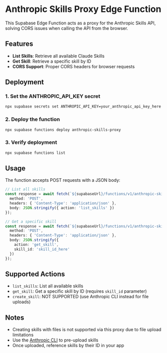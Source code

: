 # Anthropic Skills Proxy Edge Function

This Supabase Edge Function acts as a proxy for the Anthropic Skills API, solving CORS issues when calling the API from the browser.

## Features

- **List Skills**: Retrieve all available Claude Skills
- **Get Skill**: Retrieve a specific skill by ID
- **CORS Support**: Proper CORS headers for browser requests

## Deployment

### 1. Set the ANTHROPIC_API_KEY secret

```bash
npx supabase secrets set ANTHROPIC_API_KEY=your_anthropic_api_key_here
```

### 2. Deploy the function

```bash
npx supabase functions deploy anthropic-skills-proxy
```

### 3. Verify deployment

```bash
npx supabase functions list
```

## Usage

The function accepts POST requests with a JSON body:

```typescript
// List all skills
const response = await fetch(`${supabaseUrl}/functions/v1/anthropic-skills-proxy`, {
  method: 'POST',
  headers: { 'Content-Type': 'application/json' },
  body: JSON.stringify({ action: 'list_skills' })
});

// Get a specific skill
const response = await fetch(`${supabaseUrl}/functions/v1/anthropic-skills-proxy`, {
  method: 'POST',
  headers: { 'Content-Type': 'application/json' },
  body: JSON.stringify({
    action: 'get_skill',
    skill_id: 'skill_id_here'
  })
});
```

## Supported Actions

- `list_skills`: List all available skills
- `get_skill`: Get a specific skill by ID (requires `skill_id` parameter)
- `create_skill`: NOT SUPPORTED (use Anthropic CLI instead for file uploads)

## Notes

- Creating skills with files is not supported via this proxy due to file upload limitations
- Use the [Anthropic CLI](https://github.com/anthropics/anthropic-sdk-typescript) to pre-upload skills
- Once uploaded, reference skills by their ID in your app
